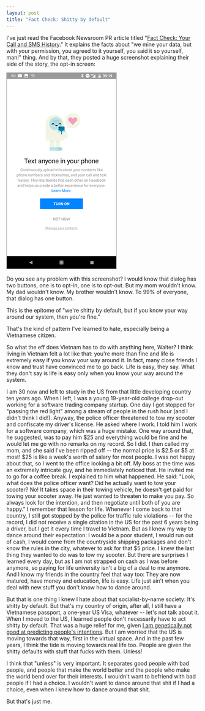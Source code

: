 ```yaml
---
layout: post
title: "Fact Check: Shitty by default"
---
```



I've just read the Facebook Newsroom PR article titled "[Fact Check: Your Call and SMS History](https://newsroom.fb.com/news/2018/03/fact-check-your-call-and-sms-history/)." It explains the facts about "we mine your data, but with your permission, you agreed to it yourself, you said it so yourself, man!" thing. And by that, they posted a huge screenshot explaining their side of the story, the opt-in screen:

![Opt the fuck in](/assets/posts-images/fb_horse-shit_screen.png "Proof!")

Do you see any problem with this screenshot? I would know that dialog has two buttons, one is to opt-in, one is to opt-out. But my mom wouldn't know. My dad wouldn't know. My brother wouldn't know.  To 99% of everyone, that dialog has one button.

This is the epitome of "we're shitty by default, but if you know your way around our system, then you're fine." 

That's the kind of pattern I've learned to hate, especially being a Vietnamese citizen.

So what the eff does Vietnam has to do with anything here, Walter? I think living in Vietnam felt a lot like that: you're more than fine and life is extremely easy if you know your way around it. In fact, many close friends I know and trust have convinced me to go back. Life is easy, they say. What they don't say is life is easy only when you know your way around the system.

I am 30 now and left to study in the US from that little developing country ten years ago. When I left, I was a young 19-year-old college drop-out working for a software trading company startup. One day I got stopped for "passing the red light" among a stream of people in the rush hour (and I didn't think I did!). Anyway, the police officer threatened to tow my scooter and confiscate my driver's license. He asked where I work. I told him I work for a software company, which was a huge mistake. One way around that, he suggested, was to pay him $25 and everything would be fine and he would let me go with no remarks on my record. So I did. I then called my mom, and she said I've been ripped off -- the normal price is $2.5 or $5 at most! $25 is like a week's worth of salary for most people. I was not happy about that, so I went to the office looking a bit off. My boss at the time was an extremely intricate guy, and he immediately noticed that. He invited me to go for a coffee break. I explained to him what happened. He said: "Look, what does the police officer want? Did he actually want to tow your scooter? No! It takes space in their towing vehicle, he doesn't get paid for towing your scooter away. He just wanted to threaten to make you pay. So always look for the intention, and then negotiate until both of you are happy." I remember that lesson for life. Whenever I come back to that country, I still got stopped by the police for traffic rule violations -- for the record, I did not receive a single citation in the US for the past 6 years being a driver, but I get it every time I travel to Vietnam. But as I knew my way to dance around their expectation: I would be a poor student, I would run out of cash, I would come from the countryside shipping packages and don't know the rules in the city, whatever to ask for that $5 price. I knew the last thing they wanted to do was to tow my scooter. But there are surprises I learned every day, but as I am not strapped on cash as I was before anymore, so paying for life university isn't a big of a deal to me anymore. And I know my friends in the country feel that way too: They are now matured, have money and education, life is easy. Life just ain't when you deal with new stuff you don't know how to dance around.

But that is one thing I knew I hate about that socialist-by-name society: It's shitty by default. But that's my country of origin, after all, I still have a Vietnamese passport, a one-year US Visa, whatever -- let's not talk about it. When I moved to the US, I learned people don't necessarily have to act shitty by default. That was a huge relief for me, given [I am genetically not good at predicting people's intentions](/posts/personal-genetics-and-me.html). But I am worried that the US is moving towards that way, first in the virtual space. And in the past few years, I think the tide is moving towards real life too. People are given the shitty defaults with stuff that fucks with them. Unless! 

I think that "unless" is very important. It separates good people with bad people, and people that make the world better and the people who make the world bend over for their interests. I wouldn't want to befriend with bad people if I had a choice. I wouldn't want to dance around that shit if I had a choice, even when I knew how to dance around that shit.

But that's just me.